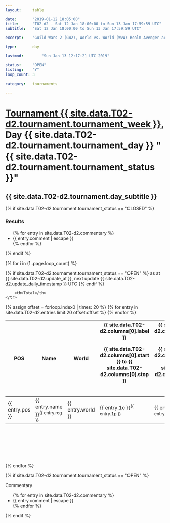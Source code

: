 ```yaml
---
layout: 	table

date: 		"2019-01-12 18:05:00"
title: 		"T02-d2 - Sat 12 Jan 18:00:00 to Sun 13 Jan 17:59:59 UTC"
subtitle: 	"Sat 12 Jan 18:00:00 to Sun 13 Jan 17:59:59 UTC"

excerpt:    "Guild Wars 2 (GW2), World vs. World (WvW) Realm Avenger achivement Tournament. \"Every Kill Counts\""

type:       day

lastmod: 		"Sun Jan 13 12:17:21 UTC 2019"

status:     "OPEN"
listing:    "Y"
loop_count: 3

category: 	tournaments

---
```

<div class="table_header">
    <h1><a href="{{ site.data.T02-d2.tournament.week_url }}">Tournament {{ site.data.T02-d2.tournament.tournament_week }}</a>, Day {{ site.data.T02-d2.tournament.tournament_day }} "{{ site.data.T02-d2.tournament.tournament_status }}"</h1>
    <h2>{{ site.data.T02-d2.tournament.day_subtitle }}</h2> 
</div>

{% if site.data.T02-d2.tournament.tournament_status == "CLOSED" %} 
<div class="commentary">
  <h3>Results</h3>
  <ul>
    {% for entry in site.data.T02-d2.commentary %}
    <li class="commentary_list">{{ entry.comment | escape }}</li>
    {% endfor %}
  </ul>
</div>
{% endif %}


{% for i in (1..page.loop_count) %}

{% if site.data.T02-d2.tournament.tournament_status == "OPEN" %} 
<span class="table_nextupdate">as at {{ site.data.T02-d2.update_at }}, next update {{ site.data.T02-d2.update_daily_timestamp }} UTC</span> 
{% endif %}

<table class="day_table">
  <colgroup>
    <col style="width:18px">
    <col style="width:55px">
    <col style="width:55px">
    <col style="width:12px">
    <col style="width:12px">
    <col style="width:12px">
    <col style="width:12px">
    <col style="width:12px">
    <col style="width:12px">
    <col style="width:12px">
    <col style="width:12px">
    <col style="width:12px">
    <col style="width:12px">
    <col style="width:12px">
    <col style="width:12px">
    <col style="width:12px">
    <col style="width:12px">
    <col style="width:12px">
    <col style="width:12px">
    <col style="width:12px">
    <col style="width:12px">
    <col style="width:12px">
    <col style="width:12px">
    <col style="width:12px">
    <col style="width:12px">
    <col style="width:12px">
    <col style="width:12px">
    <col style="width:18px">
  </colgroup>  
  <thead>
    <tr>
        <th>POS</th>
        <th class="AlignLeft">Name</th>
        <th class="AlignLeft">World</th>

<th><div class="label">{{ site.data.T02-d2.columns[0].label }}<p class="onhover">{{ site.data.T02-d2.columns[0].start }} to {{ site.data.T02-d2.columns[0].stop }}</p></div>​</th>
<th><div class="label">{{ site.data.T02-d2.columns[1].label }}<p class="onhover">{{ site.data.T02-d2.columns[1].start }} to {{ site.data.T02-d2.columns[1].stop }}</p></div>​</th>
<th><div class="label">{{ site.data.T02-d2.columns[2].label }}<p class="onhover">{{ site.data.T02-d2.columns[2].start }} to {{ site.data.T02-d2.columns[2].stop }}</p></div>​</th>
<th><div class="label">{{ site.data.T02-d2.columns[3].label }}<p class="onhover">{{ site.data.T02-d2.columns[3].start }} to {{ site.data.T02-d2.columns[3].stop }}</p></div>​</th>
<th><div class="label">{{ site.data.T02-d2.columns[4].label }}<p class="onhover">{{ site.data.T02-d2.columns[4].start }} to {{ site.data.T02-d2.columns[4].stop }}</p></div>​</th>
<th><div class="label">{{ site.data.T02-d2.columns[5].label }}<p class="onhover">{{ site.data.T02-d2.columns[5].start }} to {{ site.data.T02-d2.columns[5].stop }}</p></div>​</th>
<th><div class="label">{{ site.data.T02-d2.columns[6].label }}<p class="onhover">{{ site.data.T02-d2.columns[6].start }} to {{ site.data.T02-d2.columns[6].stop }}</p></div>​</th>
<th><div class="label">{{ site.data.T02-d2.columns[7].label }}<p class="onhover">{{ site.data.T02-d2.columns[7].start }} to {{ site.data.T02-d2.columns[7].stop }}</p></div>​</th>
<th><div class="label">{{ site.data.T02-d2.columns[8].label }}<p class="onhover">{{ site.data.T02-d2.columns[8].start }} to {{ site.data.T02-d2.columns[8].stop }}</p></div>​</th>
<th><div class="label">{{ site.data.T02-d2.columns[9].label }}<p class="onhover">{{ site.data.T02-d2.columns[9].start }} to {{ site.data.T02-d2.columns[9].stop }}</p></div>​</th>
<th><div class="label">{{ site.data.T02-d2.columns[10].label }}<p class="onhover">{{ site.data.T02-d2.columns[10].start }} to {{ site.data.T02-d2.columns[10].stop }}</p></div>​</th>

<th><div class="label">{{ site.data.T02-d2.columns[11].label }}<p class="onhover">{{ site.data.T02-d2.columns[11].start }} to {{ site.data.T02-d2.columns[11].stop }}</p></div>​</th>
<th><div class="label">{{ site.data.T02-d2.columns[12].label }}<p class="onhover">{{ site.data.T02-d2.columns[12].start }} to {{ site.data.T02-d2.columns[12].stop }}</p></div>​</th>
<th><div class="label">{{ site.data.T02-d2.columns[13].label }}<p class="onhover">{{ site.data.T02-d2.columns[13].start }} to {{ site.data.T02-d2.columns[13].stop }}</p></div>​</th>
<th><div class="label">{{ site.data.T02-d2.columns[14].label }}<p class="onhover">{{ site.data.T02-d2.columns[14].start }} to {{ site.data.T02-d2.columns[14].stop }}</p></div>​</th>
<th><div class="label">{{ site.data.T02-d2.columns[15].label }}<p class="onhover">{{ site.data.T02-d2.columns[15].start }} to {{ site.data.T02-d2.columns[15].stop }}</p></div>​</th>
<th><div class="label">{{ site.data.T02-d2.columns[16].label }}<p class="onhover">{{ site.data.T02-d2.columns[16].start }} to {{ site.data.T02-d2.columns[16].stop }}</p></div>​</th>
<th><div class="label">{{ site.data.T02-d2.columns[17].label }}<p class="onhover">{{ site.data.T02-d2.columns[17].start }} to {{ site.data.T02-d2.columns[17].stop }}</p></div>​</th>
<th><div class="label">{{ site.data.T02-d2.columns[18].label }}<p class="onhover">{{ site.data.T02-d2.columns[18].start }} to {{ site.data.T02-d2.columns[18].stop }}</p></div>​</th>
<th><div class="label">{{ site.data.T02-d2.columns[19].label }}<p class="onhover">{{ site.data.T02-d2.columns[19].start }} to {{ site.data.T02-d2.columns[19].stop }}</p></div>​</th>
<th><div class="label">{{ site.data.T02-d2.columns[20].label }}<p class="onhover">{{ site.data.T02-d2.columns[20].start }} to {{ site.data.T02-d2.columns[20].stop }}</p></div>​</th>

<th><div class="label">{{ site.data.T02-d2.columns[21].label }}<p class="onhover">{{ site.data.T02-d2.columns[21].start }} to {{ site.data.T02-d2.columns[21].stop }}</p></div>​</th>
<th><div class="label">{{ site.data.T02-d2.columns[22].label }}<p class="onhover">{{ site.data.T02-d2.columns[22].start }} to {{ site.data.T02-d2.columns[22].stop }}</p></div>​</th>
<th><div class="label">{{ site.data.T02-d2.columns[23].label }}<p class="onhover">{{ site.data.T02-d2.columns[23].start }} to {{ site.data.T02-d2.columns[23].stop }}</p></div>​</th>

        <th>Total</th>
    </tr>
  </thead>
  {% assign offset = forloop.index0 | times: 20 %}
<tbody>
{% for entry in site.data.T02-d2.entries limit:20 offset:offset %}
  <tr>
    <td class="pl{{ entry.pos }}">{{ entry.pos }}</td>
    <td class="AlignLeft">{{ entry.name }}<sup>{{ entry.reg }}</sup></td>
    <td class="AlignLeft">{{ entry.world }}</td>
    <td class="pl{{ entry.1p }}">{{ entry.1c }}<sup>{{ entry.1p }}</sup></td>
    <td class="pl{{ entry.2p }}">{{ entry.2c }}<sup>{{ entry.2p }}</sup></td>
    <td class="pl{{ entry.3p }}">{{ entry.3c }}<sup>{{ entry.3p }}</sup></td>
    <td class="pl{{ entry.4p }}">{{ entry.4c }}<sup>{{ entry.4p }}</sup></td>
    <td class="pl{{ entry.5p }}">{{ entry.5c }}<sup>{{ entry.5p }}</sup></td>
    <td class="pl{{ entry.6p }}">{{ entry.6c }}<sup>{{ entry.6p }}</sup></td>
    <td class="pl{{ entry.7p }}">{{ entry.7c }}<sup>{{ entry.7p }}</sup></td>
    <td class="pl{{ entry.8p }}">{{ entry.8c }}<sup>{{ entry.8p }}</sup></td>
    <td class="pl{{ entry.9p }}">{{ entry.9c }}<sup>{{ entry.9p }}</sup></td>
    <td class="pl{{ entry.10p }}">{{ entry.10c }}<sup>{{ entry.10p }}</sup></td>
    <td class="pl{{ entry.11p }}">{{ entry.11c }}<sup>{{ entry.11p }}</sup></td>
    <td class="pl{{ entry.12p }}">{{ entry.12c }}<sup>{{ entry.12p }}</sup></td>
    <td class="pl{{ entry.13p }}">{{ entry.13c }}<sup>{{ entry.13p }}</sup></td>
    <td class="pl{{ entry.14p }}">{{ entry.14c }}<sup>{{ entry.14p }}</sup></td>
    <td class="pl{{ entry.15p }}">{{ entry.15c }}<sup>{{ entry.15p }}</sup></td>
    <td class="pl{{ entry.16p }}">{{ entry.16c }}<sup>{{ entry.16p }}</sup></td>
    <td class="pl{{ entry.17p }}">{{ entry.17c }}<sup>{{ entry.17p }}</sup></td>
    <td class="pl{{ entry.18p }}">{{ entry.18c }}<sup>{{ entry.18p }}</sup></td>
    <td class="pl{{ entry.19p }}">{{ entry.19c }}<sup>{{ entry.19p }}</sup></td>
    <td class="pl{{ entry.20p }}">{{ entry.20c }}<sup>{{ entry.20p }}</sup></td>
    <td class="pl{{ entry.21p }}">{{ entry.21c }}<sup>{{ entry.21p }}</sup></td>
    <td class="pl{{ entry.22p }}">{{ entry.22c }}<sup>{{ entry.22p }}</sup></td>
    <td class="pl{{ entry.23p }}">{{ entry.23c }}<sup>{{ entry.23p }}</sup></td>
    <td class="pl{{ entry.24p }}">{{ entry.24c }}<sup>{{ entry.24p }}</sup></td>
    <td>{{ entry.total }}</td>
  </tr>
{% endfor %}  
</tbody>
</table>
<div class="leaderboard">
  <script async src="//pagead2.googlesyndication.com/pagead/js/adsbygoogle.js"></script>
  <!-- 728x90 -->
  <ins class="adsbygoogle"
       style="display:inline-block;width:728px;height:90px"
       data-ad-client="ca-pub-3274917281288240"
       data-ad-slot="3870538733"></ins>
  <script>
  (adsbygoogle = window.adsbygoogle || []).push({});
  </script>    
</div>
<br />
{% endfor %}

{% if site.data.T02-d2.tournament.tournament_status == "OPEN" %} 
<div class="commentary">
  <span class="commentary_title">Commentary</span>
  <ul>
    {% for entry in site.data.T02-d2.commentary %}
    <li class="commentary_list">{{ entry.comment | escape }}</li>
    {% endfor %}
  </ul>
</div>
{% endif %}


